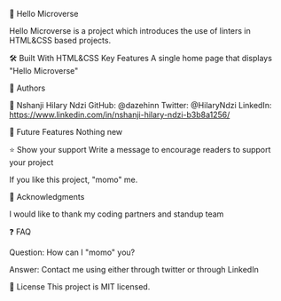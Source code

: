 📖 Hello Microverse

Hello Microverse is a project which introduces the use of linters in HTML&CSS based projects.

🛠 Built With
HTML&CSS
Key Features
A single home page that displays "Hello Microverse"

👥 Authors

👤 Nshanji Hilary Ndzi
GitHub: @dazehinn
Twitter: @HilaryNdzi
LinkedIn: https://www.linkedin.com/in/nshanji-hilary-ndzi-b3b8a1256/

🔭 Future Features
Nothing new

⭐️ Show your support
Write a message to encourage readers to support your project

If you like this project, "momo" me.


🙏 Acknowledgments

I would like to thank my coding partners and standup team


❓ FAQ

Question: How can I "momo" you?

Answer: Contact me using either through twitter or through LinkedIn

📝 License
This project is MIT licensed.
